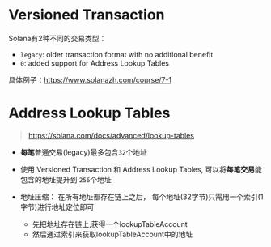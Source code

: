 # Versioned Transaction


Solana有2种不同的交易类型：
- `legacy`: older transaction format with no additional benefit
- `0`: added support for Address Lookup Tables


具体例子：https://www.solanazh.com/course/7-1

# Address Lookup Tables

> https://solana.com/docs/advanced/lookup-tables


- **每笔**普通交易(legacy)最多包含`32`个地址
- 使用 Versioned Transaction 和 Address Lookup Tables, 可以将**每笔交易**能包含的地址提升到 `256`个地址

- 地址压缩： 在所有地址都存在链上之后， 每个地址(32字节)只需用一个索引(1字节)进行地址定位即可

  - 先把地址存在链上,获得一个lookupTableAccount
  - 然后通过索引来获取lookupTableAccount中的地址  

